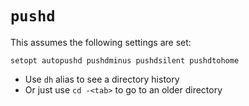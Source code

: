 # `pushd`

This assumes the following settings are set:

	setopt autopushd pushdminus pushdsilent pushdtohome

* Use `dh` alias to see a directory history
* Or just use `cd -<tab>` to go to an older directory
